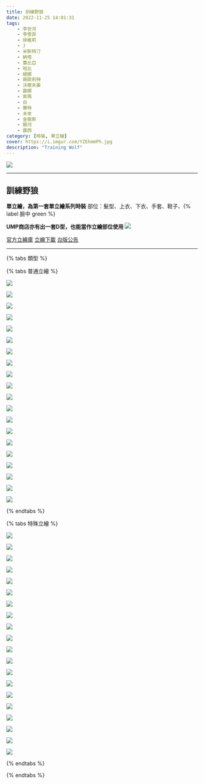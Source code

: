 ```yaml
---
title: 訓練野狼
date: 2022-11-25 14:01:31
tags:
    - 李世河
    - 李雪菲
    - 徐維莉
    - J
    - 米斯特汀
    - 納塔
    - 蕾比亞
    - 哈比
    - 緹娜
    - 薇歐莉特
    - 沃爾夫姜
    - 露娜
    - 索瑪
    - 白
    - 賽特
    - 未來
    - 金徹斯
    - 銀河
    - 露西
category: [時裝, 單立繪]
cover: https://i.imgur.com/YZEhmmPh.jpg
description: "Training Wolf"
---
```


![](https://i.imgur.com/YZEhmmPh.jpg)

---
## 訓練野狼

**單立繪，為第一套單立繪系列時裝**
部位：髮型、上衣、下衣、手套、鞋子、{% label 臉中 green %} 

**UMP商店亦有出一套D型，也能當作立繪部位使用**
![](https://i.imgur.com/M5ZGMgoh.png)

[官方立繪庫](https://www.naddic.co.kr/ko/game/cls/fansitekit)
[立繪下載](https://closers.vod.nexoncdn.co.kr/site/fansitekit/Closers_FansiteKit_TrainingWolf_fqd2d.zip)
[台版公告](https://cls.mangot5.com/game/cls/notice/detail/?contentNo=50069)


---
{% tabs 類型 %}
<!-- tab 普通上衣-->
{% tabs 普通立繪 %}
<!-- tab 立繪-->
[![](https://i.imgur.com/YZEhmmPh.jpg)](https://i.imgur.com/YZEhmmP.jpg)
<!-- endtab -->
<!-- tab 李世河(Seha)-->
[![](https://i.imgur.com/kVwwpAUh.png)](https://i.imgur.com/kVwwpAU.png)
<!-- endtab -->
<!-- tab 李雪菲(Seulbi)-->
[![](https://i.imgur.com/oSzWwv2h.png)](https://i.imgur.com/oSzWwv2.png)
<!-- endtab -->
<!-- tab 徐維莉(Yuri)-->
[![](https://i.imgur.com/lO2nZk2h.png)](https://i.imgur.com/lO2nZk2.png)
<!-- endtab -->
<!-- tab J-->
[![](https://i.imgur.com/6Ngo9VUh.png)](https://i.imgur.com/6Ngo9VU.png)
<!-- endtab -->
<!-- tab 米斯特汀(Tein)-->
[![](https://i.imgur.com/Fqk8Ro6h.png)](https://i.imgur.com/Fqk8Ro6.png)
<!-- endtab -->
<!-- tab 納塔(Nata)-->
[![](https://i.imgur.com/BdRK02Dh.png)](https://i.imgur.com/BdRK02D.png)
<!-- endtab -->
<!-- tab 蕾比雅(Levia)-->
[![](https://i.imgur.com/eRiSYcUh.png)](https://i.imgur.com/eRiSYcU.png)
<!-- endtab -->
<!-- tab 哈比(Harpy)-->
[![](https://i.imgur.com/0fCgaIth.png)](https://i.imgur.com/0fCgaIt.png)
<!-- endtab -->
<!-- tab 緹娜(Tina)-->
[![](https://i.imgur.com/Imk4Y3vh.png)](https://i.imgur.com/Imk4Y3v.png)
<!-- endtab -->
<!-- tab 薇歐莉特(Violet)-->
[![](https://i.imgur.com/5RHDw8Kh.png)](https://i.imgur.com/5RHDw8K.png)
<!-- endtab -->
<!-- tab 沃爾夫姜(Wolfgang)-->
[![](https://i.imgur.com/Ivu2sIHh.png)](https://i.imgur.com/Ivu2sIH.png)
<!-- endtab -->
<!-- tab 露娜(Luna)-->
[![](https://i.imgur.com/Pz66pvIh.png)](https://i.imgur.com/Pz66pvI.png)
<!-- endtab -->
<!-- tab 索瑪(Soma)-->
[![](https://i.imgur.com/5UJqU9Hh.png)](https://i.imgur.com/5UJqU9H.png)
<!-- endtab -->
<!-- tab 白(Bai)-->
[![](https://i.imgur.com/oHKPXb7h.png)](https://i.imgur.com/oHKPXb7.png)
<!-- endtab -->
<!-- tab 賽特(Seth)-->
[![](https://i.imgur.com/xyLWLEQh.png)](https://i.imgur.com/xyLWLEQ.png)
<!-- endtab -->
<!-- tab 未來(Mirae)-->
[![](https://i.imgur.com/wiISlXGh.png)](https://i.imgur.com/wiISlXG.png)
<!-- endtab -->
<!-- tab 徹斯(Chulsoo)-->
[![](https://i.imgur.com/v47F1uuh.png)](https://i.imgur.com/v47F1uu.png)
<!-- endtab -->
<!-- tab 銀河(Eunha)-->
[![](https://i.imgur.com/mnTwK8Bh.png)](https://i.imgur.com/mnTwK8B.png)
<!-- endtab -->
<!-- tab 露西(Lucy)-->
[![](https://i.imgur.com/7vXZzNqh.png)](https://i.imgur.com/7vXZzNq.png)
<!-- endtab -->
{% endtabs %}
<!-- endtab -->

<!-- tab 另類上衣-->
{% tabs 特殊立繪 %}
<!-- tab 立繪-->
[![](https://i.imgur.com/lmhN1ASh.jpg)](https://i.imgur.com/lmhN1AS.jpg)
<!-- endtab -->
<!-- tab 李世河(Seha)-->
[![](https://i.imgur.com/KcBujNBh.png)](https://i.imgur.com/KcBujNB.png)
<!-- endtab -->
<!-- tab 李雪菲(Seulbi)-->
[![](https://i.imgur.com/ic4YUyrh.png)](https://i.imgur.com/ic4YUyr.png)
<!-- endtab -->
<!-- tab 徐維莉(Yuri)-->
[![](https://i.imgur.com/dGoVWE8h.png)](https://i.imgur.com/dGoVWE8.png)
<!-- endtab -->
<!-- tab J-->
[![](https://i.imgur.com/OODixuAh.png)](https://i.imgur.com/OODixuA.png)
<!-- endtab -->
<!-- tab 米斯特汀(Tein)-->
[![](https://i.imgur.com/xTUmMhah.png)](https://i.imgur.com/xTUmMha.png)
<!-- endtab -->
<!-- tab 納塔(Nata)-->
[![](https://i.imgur.com/MKUORTAh.png)](https://i.imgur.com/MKUORTA.png)
<!-- endtab -->
<!-- tab 蕾比雅(Levia)-->
[![](https://i.imgur.com/AQbowfhh.png)](https://i.imgur.com/AQbowfh.png)
<!-- endtab -->
<!-- tab 哈比(Harpy)-->
[![](https://i.imgur.com/09D5cgch.png)](https://i.imgur.com/09D5cgc.png)
<!-- endtab -->
<!-- tab 緹娜(Tina)-->
[![](https://i.imgur.com/txZttVeh.png)](https://i.imgur.com/txZttVe.png)
<!-- endtab -->
<!-- tab 薇歐莉特(Violet)-->
[![](https://i.imgur.com/F2TxPgdh.png)](https://i.imgur.com/F2TxPgd.png)
<!-- endtab -->
<!-- tab 沃爾夫姜(Wolfgang)-->
[![](https://i.imgur.com/sgx4Hquh.png)](https://i.imgur.com/sgx4Hqu.png)
<!-- endtab -->
<!-- tab 露娜(Luna)-->
[![](https://i.imgur.com/isjJFayh.png)](https://i.imgur.com/isjJFay.png)
<!-- endtab -->
<!-- tab 索瑪(Soma)-->
[![](https://i.imgur.com/aub7mXfh.png)](https://i.imgur.com/aub7mXf.png)
<!-- endtab -->
<!-- tab 白(Bai)-->
[![](https://i.imgur.com/5qqHSGSh.png)](https://i.imgur.com/5qqHSGS.png)
<!-- endtab -->
<!-- tab 賽特(Seth)-->
[![](https://i.imgur.com/zZ1DvCKh.png)](https://i.imgur.com/zZ1DvCK.png)
<!-- endtab -->
<!-- tab 未來(Mirae)-->
[![](https://i.imgur.com/U5Ar3hoh.png)](https://i.imgur.com/U5Ar3ho.png)
<!-- endtab -->
<!-- tab 徹斯(Chulsoo)-->
[![](https://i.imgur.com/cXtMHiKh.png)](https://i.imgur.com/cXtMHiK.png)
<!-- endtab -->
<!-- tab 銀河(Eunha)-->
[![](https://i.imgur.com/lx7xrfch.png)](https://i.imgur.com/lx7xrfc.png)
<!-- endtab -->
<!-- tab 露西(Lucy)-->
[![](https://i.imgur.com/oH6niLCh.png)](https://i.imgur.com/oH6niLC.png)
<!-- endtab -->
{% endtabs %}
<!-- endtab -->

{% endtabs %}
